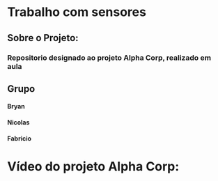 # Trabalho com sensores

## Sobre o Projeto:
### Repositorio designado ao projeto Alpha Corp, realizado em aula
## Grupo
#### Bryan
#### Nicolas
#### Fabricio

# Vídeo do projeto Alpha Corp:
